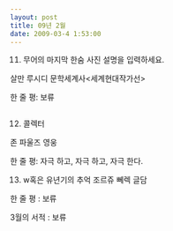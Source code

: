 ```yaml
---
layout: post
title: 09년 2월
date: 2009-03-4 1:53:00
---
```



11. 무어의 마지막 한숨
사진 설명을 입력하세요.

살만 루시디
문학세계사<세계현대작가선>

한 줄 평: 보류

<div class="img_row">
<img class="col one" src="{{ site.baseurl }} /img/book/1.jpg" alt="" title="example image"/>
</div>	

12. 콜렉터

존 파울즈
영웅

한 줄 평: 자극 하고, 자극 하고, 자극 한다.


13. w혹은 유년기의 추억
조르쥬 뻬렉
글담

한 줄 평 : 보류

3월의 서적 : 보류


